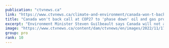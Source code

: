 ```yaml
---
publication: "ctvnews.ca"
link: "https://www.ctvnews.ca/climate-and-environment/canada-won-t-back-call-at-cop27-to-phase-down-oil-and-gas-production-1.6157657"
title: "Canada won't back call at COP27 to 'phase down' oil and gas production"
excerpt: "Environment Minister Steven Guilbeault says Canada will not agree to include language calling for the phaseout of all fossil fuels in the final agreement at this year's United Nations climate talks in"
image: "https://www.ctvnews.ca/content/dam/ctvnews/en/images/2022/11/17/steven-guilbeault-1-6157670-1668715879159.jpg"
group: pro
rank: 10
---
```

